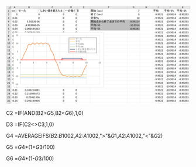 ![](ss.png)

C2
=IF(AND(B2>$G$5,B2<$G$6),1,0)

D3
=IF(C2<>C3,1,0)

G4
=AVERAGEIFS($B$2:$B$1002,$A$2:$A$1002,">"&$G$1,$A$2:$A$1002,"<"&$G$2)

G5
=$G$4*(1+$G$3/100)

G6
=$G$4*(1-$G$3/100)
